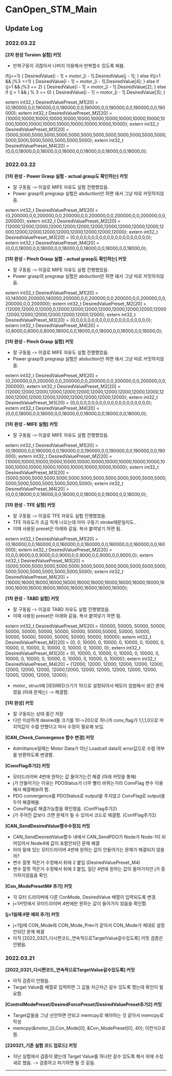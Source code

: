 # CanOpen_STM_Main

## **Update Log**
### **2022.03.22**
**[2차 완성 Torsion 실험] 커밋**

- 반복구동이 귀찮아서 나머지 이용해서 반복할수 있도록 짜봄.

>>
if(j==1)
{
DesiredValue[i - 1] = motor_[i - 1].DesiredValue[j - 1];
}
else if(j>1 && j%3 ==1)
{
DesiredValue[i - 1] = motor_[i - 1].DesiredValue[4];
}
else if (j>1 && j%3 == 2)
{
DesiredValue[i - 1] = motor_[i - 1].DesiredValue[2];
}
else if (j > 1 && j % 3 == 0)
{
DesiredValue[i - 1] = motor_[i - 1].DesiredValue[3];
}

extern int32_t DesiredValuePreset_M1[20] = {0,190000,0,0,190000,0,0,190000,0,0,190000,0,0,190000,0,0,190000,0,0,190000};
extern int32_t DesiredValuePreset_M2[20] = {10000,10000,10000,10000,10000,10000,10000,10000,10000,10000,10000,10000,10000,10000,10000,10000,10000,10000,10000,10000};
extern int32_t DesiredValuePreset_M3[20] = {5000,5000,5000,5000,5000,5000,5000,5000,5000,5000,5000,5000,5000,5000,5000,5000,5000,5000,5000,5000};
extern int32_t DesiredValuePreset_M4[20] = {0,0,0,18000,0,0,18000,0,0,18000,0,0,18000,0,0,18000,0,0,18000,0};


### **2022.03.22**
**[1차 완성 - Power Grasp 실험 - actual grasp도 확인하는] 커밋**

- 잘 구동됨 -> 이걸로 MIFE 자유도 실험 진행했었음.
- Power grasp의 pregrasp 실험은 abduction만 하면 돼서 그냥 따로 커밋하지않음.

>>
extern int32_t DesiredValuePreset_M1[20] = {0,200000,0,0,200000,0,0,200000,0,0,200000,0,0,200000,0,0,200000,0,0,200000};
extern int32_t DesiredValuePreset_M2[20] = {12000,12000,12000,12000,12000,12000,12000,12000,12000,12000,12000,12000,12000,12000,12000,12000,12000,12000,12000,12000};
extern int32_t DesiredValuePreset_M3[20] = {0,0,0,0,0,0,0,0,0,0,0,0,0,0,0,0,0,0,0,0};
extern int32_t DesiredValuePreset_M4[20] = {0,0,0,18000,0,0,18000,0,0,18000,0,0,18000,0,0,18000,0,0,18000,0};

**[1차 완성 - Pinch Grasp 실험 - actual grasp도 확인하는] 커밋**

- 잘 구동됨 -> 이걸로 MIFE 자유도 실험 진행했었음.
- Power grasp의 pregrasp 실험은 abduction만 하면 돼서 그냥 따로 커밋하지않음.

>>
extern int32_t DesiredValuePreset_M1[20] = {0,140000,200000,140000,200000,0,0,200000,0,0,200000,0,0,200000,0,0,200000,0,0,200000};
extern int32_t DesiredValuePreset_M2[20] = {12000,12000,0,12000,0,12000,12000,12000,12000,12000,12000,12000,12000,12000,12000,12000,12000,12000,12000,12000};
extern int32_t DesiredValuePreset_M3[20] = {0,0,0,0,0,0,0,0,0,0,0,0,0,0,0,0,0,0,0,0};
extern int32_t DesiredValuePreset_M4[20] = {0,8000,0,8000,0,8000,18000,0,0,18000,0,0,18000,0,0,18000,0,0,18000,0};

**[1차 완성 - Pinch Grasp 실험] 커밋**

- 잘 구동됨 -> 이걸로 MIFE 자유도 실험 진행했었음.
- Power grasp의 pregrasp 실험은 abduction만 하면 돼서 그냥 따로 커밋하지않음.

>>
extern int32_t DesiredValuePreset_M1[20] = {0,200000,0,0,200000,0,0,200000,0,0,200000,0,0,200000,0,0,200000,0,0,200000};
extern int32_t DesiredValuePreset_M2[20] = {12000,12000,12000,12000,12000,12000,12000,12000,12000,12000,12000,12000,12000,12000,12000,12000,12000,12000,12000,12000};
extern int32_t DesiredValuePreset_M3[20] = {0,0,0,0,0,0,0,0,0,0,0,0,0,0,0,0,0,0,0,0};
extern int32_t DesiredValuePreset_M4[20] = {0,0,0,18000,0,0,18000,0,0,18000,0,0,18000,0,0,18000,0,0,18000,0};


**[1차 완성 - MIFE 실험] 커밋**

- 잘 구동됨 -> 이걸로 MIFE 자유도 실험 진행했었음.

>>
extern int32_t DesiredValuePreset_M1[20] = {0,190000,0,0,190000,0,0,190000,0,0,190000,0,0,190000,0,0,190000,0,0,190000};
extern int32_t DesiredValuePreset_M2[20] = {10000,10000,10000,10000,10000,10000,10000,10000,10000,10000,10000,10000,10000,10000,10000,10000,10000,10000,10000,10000};
extern int32_t DesiredValuePreset_M3[20] = {5000,5000,5000,5000,5000,5000,5000,5000,5000,5000,5000,5000,5000,5000,5000,5000,5000,5000,5000,5000};
extern int32_t DesiredValuePreset_M4[20] = {0,0,0,18000,0,0,18000,0,0,18000,0,0,18000,0,0,18000,0,0,18000,0};

**[1차 완성 - TFE 실험] 커밋**

- 잘 구동됨 -> 이걸로 TFE 자유도 실험 진행했었음.
- TFE 자유도가 조금 적게 나오는데 아마 구동기 stroke때문일지도..
- 이때 사용된 preset은 아래와 같음. 복사 붙여넣기 하면 됨.

>>
extern int32_t DesiredValuePreset_M1[20] = {0,160000,0,0,160000,0,0,160000,0,0,160000,0,0,160000,0,0,160000,0,0,160000};
extern int32_t DesiredValuePreset_M2[20] = {0,0,0,9000,0,0,9000,0,0,9000,0,0,9000,0,0,9000,0,0,9000,0};
extern int32_t DesiredValuePreset_M3[20] = {5000,5000,5000,5000,5000,5000,5000,5000,5000,5000,5000,5000,5000,5000,5000,5000,5000,5000,5000,5000};
extern int32_t DesiredValuePreset_M4[20] = {16000,16000,16000,16000,16000,16000,16000,16000,16000,16000,16000,16000,16000,16000,16000,16000,16000,16000,16000,16000};



**[1차 완성 - TABD 실험] 커밋**

- 잘 구동됨 -> 이걸로 TABD 자유도 실험 진행했었음.
- 이때 사용된 preset은 아래와 같음. 복사 붙여넣기 하면 됨.

>>
extern int32_t DesiredValuePreset_M1[20] = {50000, 50000, 50000, 50000, 50000, 50000, 50000, 50000, 50000, 50000,50000, 50000, 50000, 50000, 50000, 50000, 50000, 50000, 50000, 50000};
extern int32_t DesiredValuePreset_M2[20] = {0, 0, 10000, 0, 10000, 0, 10000, 0, 10000, 0, 10000, 0, 10000, 0, 10000, 0, 10000, 0, 10000, 0};
extern int32_t DesiredValuePreset_M3[20] = {0, 10000, 0, 10000, 0, 10000, 0, 10000, 0, 10000, 0, 10000, 0, 10000, 0, 10000, 0, 10000, 0, 10000};
extern int32_t DesiredValuePreset_M4[20] = {12000, 12000, 12000, 12000, 12000, 12000, 12000, 12000, 12000, 12000,12000, 12000, 12000, 12000, 12000, 12000, 12000, 12000, 12000, 12000};

- motor_ struct에 DESIRED크기가 10으로 설정되어서 메모리 침범해서 생긴 문제였음 (아래 문제는) -> 해결함.

**[1차 완성] 커밋**

- 잘 구동되는 상태 중간 저장
- 다만 이상하게 desired들 크기를 10->20으로 하니까 conv_flag가 1,1,1,0으로 마지막값이 수렴 안했다고 떠서 수정이 필요해 보임.


**[CAN_Check_Convergence 함수 변경] 커밋**

- Admittance일때는 Motor Data가 아닌 Loadcell data의 error값으로 수렴 여부를 반환하도록 변경함.

**[ConvFlag추가2] 커밋**

- 모터드라이버 4번에 원하는 값 들어가는건 해결 (아래 커밋을 통해)
- j가 안들어가는 이유는 PDOStatus가 너무 빨리 바뀌는거라 ConvFlag 변수 이용해서 해결해보려 함.
- PDO convergence를 PDOStatus로 output을 주지않고 ConvFlag로 output을 두어 해결해봄.
- ConvFlag로 해결가능함을 확인했음. (ConfFlag추가2)
- j가 주어진 값보다 크면 문제가 될 수 있어서 코드로 해결함. (ConfFlag추가2)

**[CAN_SendDesiredValue함수수정3] 커밋**

- CAN_SendDesiredValue함수 내에서 CAN_SendPDO가 Node가 Node-1이 되어있어서 Node4에 값이 포함안되던 문제 해결
- 아마 밑에 있는 모터드라이버 4번에 원하는 값이 안들어가는 문제가 해결되지 않을까?
- 변수 잘못 적은거 수정해서 뒤에 2 붙임 (DesiredValuePreset_M4)
- 변수 잘못 적은거 수정해서 뒤에 3 붙임, 일단 4번에 원하는 값이 들어가지만 j가 증가하지않음을 확인.

**[Con_ModePresetM# 추가] 커밋**

- 각 모터 드라이버에 다른 ConMode, DesiredValue 배열이 입력되도록 변경.
- j=1커밋에서 모터드라이버 4번에만 원하는 값이 들어가지 않음을 확인함.

**[j=1일때 if문 예외 추가] 커밋**

- j=1일때 CON_Mode와 CON_Mode_Prev가 같아서 CON_Mode가 제대로 설정 안되던 문제 해결
- 아직 [2022_0321_다시짠코드_연속적으로TargetValue갈수있도록] 커밋 검증은 안됐음. 

### **2022.03.21**

**[2022_0321_다시짠코드_연속적으로TargetValue갈수있도록] 커밋**

- 아직 검증이 안됐음.
- Target Value를 배열로 입력하면 그 값들 차근차근 갈수 있도록 짰는데 확인이 필요함.

**[ControlModePreset/DesiredForcePreset/DesiredValuePreset추가2] 커밋**

- Target값들을 그냥 선언하면 안되고 memcpy로 해야하는 것 같아서 memcpy로 작성
- memcpy(&motor_[i].Con_Mode[0], &Con_ModePreset[0], 40); 이런식으로 짬.

**[220321_기존 실험 코드 업로드] 커밋**

- 지난 실험에서 검증이 됐는데 Target Value를 하나만 갈수 있도록 해서 위에 수정 새로 했음. -> 검증하고 파기하면 될 것 같음.


-----------

